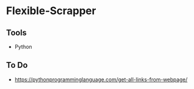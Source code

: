 # Flexible-Scrapper

## Tools
- Python

## To Do
- https://pythonprogramminglanguage.com/get-all-links-from-webpage/
